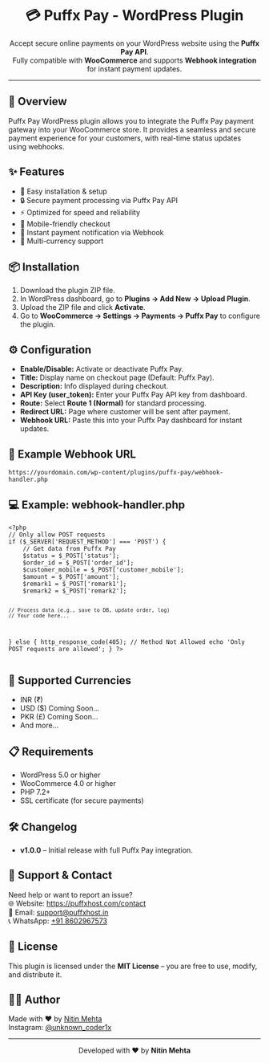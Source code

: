 <h1 align="center">💳 Puffx Pay - WordPress Plugin</h1>

<p align="center">
  Accept secure online payments on your WordPress website using the <strong>Puffx Pay API</strong>.<br>
  Fully compatible with <strong>WooCommerce</strong> and supports <strong>Webhook integration</strong> for instant payment updates.
</p>

<hr>

<h2>📖 Overview</h2>
<p>
Puffx Pay WordPress plugin allows you to integrate the Puffx Pay payment gateway into your WooCommerce store.
It provides a seamless and secure payment experience for your customers, with real-time status updates using webhooks.
</p>

<h2>✨ Features</h2>
<ul>
  <li>🔌 Easy installation & setup</li>
  <li>🔒 Secure payment processing via Puffx Pay API</li>
  <li>⚡ Optimized for speed and reliability</li>
  <li>📲 Mobile-friendly checkout</li>
  <li>🔔 Instant payment notification via Webhook</li>
  <li>💱 Multi-currency support</li>
</ul>

<h2>📦 Installation</h2>
<ol>
  <li>Download the plugin ZIP file.</li>
  <li>In WordPress dashboard, go to <strong>Plugins → Add New → Upload Plugin</strong>.</li>
  <li>Upload the ZIP file and click <strong>Activate</strong>.</li>
  <li>Go to <strong>WooCommerce → Settings → Payments → Puffx Pay</strong> to configure the plugin.</li>
</ol>

<h2>⚙️ Configuration</h2>
<ul>
  <li><strong>Enable/Disable:</strong> Activate or deactivate Puffx Pay.</li>
  <li><strong>Title:</strong> Display name on checkout page (Default: Puffx Pay).</li>
  <li><strong>Description:</strong> Info displayed during checkout.</li>
  <li><strong>API Key (user_token):</strong> Enter your Puffx Pay API key from dashboard.</li>
  <li><strong>Route:</strong> Select <strong>Route 1 (Normal)</strong> for standard processing.</li>
  <li><strong>Redirect URL:</strong> Page where customer will be sent after payment.</li>
  <li><strong>Webhook URL:</strong> Paste this into your Puffx Pay dashboard for instant updates.</li>
</ul>

<h2>🔗 Example Webhook URL</h2>
<pre><code>https://yourdomain.com/wp-content/plugins/puffx-pay/webhook-handler.php</code></pre>

<h2>💻 Example: webhook-handler.php</h2>
<pre><code>&lt;?php
// Only allow POST requests
if ($_SERVER['REQUEST_METHOD'] === 'POST') {
    // Get data from Puffx Pay
    $status = $_POST['status'];
    $order_id = $_POST['order_id'];
    $customer_mobile = $_POST['customer_mobile'];
    $amount = $_POST['amount'];
    $remark1 = $_POST['remark1'];
    $remark2 = $_POST['remark2'];

    // Process data (e.g., save to DB, update order, log)
    // Your code here...
    
} else {
    http_response_code(405); // Method Not Allowed
    echo 'Only POST requests are allowed';
}
?&gt;
</code></pre>

<h2>💱 Supported Currencies</h2>
<ul>
  <li>INR (₹)</li>
  <li>USD ($) Coming Soon...</li>
  <li>PKR (£) Coming Soon...</li>
  <li>And more…</li>
</ul>

<h2>📋 Requirements</h2>
<ul>
  <li>WordPress 5.0 or higher</li>
  <li>WooCommerce 4.0 or higher</li>
  <li>PHP 7.2+</li>
  <li>SSL certificate (for secure payments)</li>
</ul>

<h2>🛠 Changelog</h2>
<ul>
  <li><strong>v1.0.0</strong> – Initial release with full Puffx Pay integration.</li>
</ul>

<h2>🛟 Support & Contact</h2>
<p>
Need help or want to report an issue?<br>
🌐 Website: <a href="https://puffxhost.com/contact" target="_blank">https://puffxhost.com/contact</a><br>
📧 Email: <a href="mailto:support@puffxhost.in">support@puffxhost.in</a><br>
📞 WhatsApp: <a href="https://wa.me/918602967573" target="_blank">+91 8602967573</a>
</p>

<h2>📜 License</h2>
<p>
This plugin is licensed under the <strong>MIT License</strong> – you are free to use, modify, and distribute it.
</p>

<h2>👨‍💻 Author</h2>
<p>
  Made with ❤️ by <a href="https://github.com/puffxhost" target="_blank">Nitin Mehta</a><br>
  Instagram: <a href="https://instagram.com/unknown_coder1x" target="_blank">@unknown_coder1x</a>
</p>

<hr>
<p align="center">
  Developed with ❤️ by <strong>Nitin Mehta</strong>
</p>
